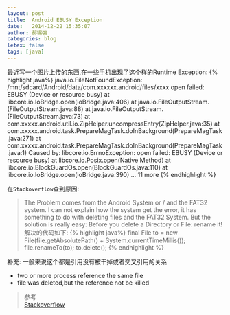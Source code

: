 ```yaml
---
layout: post
title:  Android EBUSY Exception
date:   2014-12-22 15:35:07
author: 郝锡强
categories: blog
letex: false
tags: [java]
---
```

最近写一个图片上传的东西,在一些手机出现了这个样的Runtime Exception:
{% highlight java%}
java.io.FileNotFoundException: /mnt/sdcard/Android/data/com.xxxxxx.android/files/xxxx open failed: EBUSY (Device or resource busy) 
 at libcore.io.IoBridge.open(IoBridge.java:406) 
 at java.io.FileOutputStream.<init>(FileOutputStream.java:88) 
 at java.io.FileOutputStream.<init>(FileOutputStream.java:73) 
 at com.xxxxx.android.util.io.ZipHelper.uncompressEntry(ZipHelper.java:35) 
 at com.xxxxx.android.task.PrepareMagTask.doInBackground(PrepareMagTask.java:271) 
 at com.xxxxx.android.task.PrepareMagTask.doInBackground(PrepareMagTask.java:1) 
 Caused by: libcore.io.ErrnoException: open failed: EBUSY (Device or resource busy) 
 at libcore.io.Posix.open(Native Method) 
 at libcore.io.BlockGuardOs.open(BlockGuardOs.java:110) 
 at libcore.io.IoBridge.open(IoBridge.java:390) 
 ... 11 more
{% endhighlight %}
<!-- more -->
在`Stackoverflow`查到原因:

>The Problem comes from the Android System or / and the FAT32 system. I can not explain how the system get the error, it has something to do with deleting files and the FAT32 System.
But the solution is really easy: Before you delete a Directory or File: rename it!
解决的代码如下:
{% highlight java%}
final File to = new File(file.getAbsolutePath() + System.currentTimeMillis()); file.renameTo(to); 
to.delete();
{% endhighlight %}

补充:
一般来说这个都是引用没有被干掉或者交叉引用的关系

* two or more process reference the same file
* file was deleted,but the reference not be killed


>参考<br />
[Stackoverflow](http://stackoverflow.com/questions/11539657/open-failed-ebusy-device-or-resource-busy)